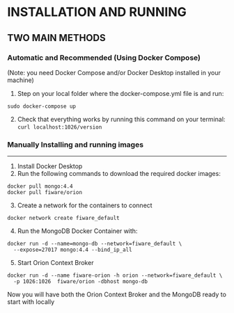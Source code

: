 # INSTALLATION AND RUNNING

## TWO MAIN METHODS



### Automatic and Recommended (Using Docker Compose)

(Note: you need Docker Compose and/or Docker Desktop installed in your machine)

1) Step on your local folder where the docker-compose.yml file is and run:

```sudo docker-compose up```

2) Check that everything works by running this command on your terminal:
```curl localhost:1026/version```


### Manually Installing and running images
***
1) Install Docker Desktop
2) Run the following commands to download the required docker images:
```
docker pull mongo:4.4
docker pull fiware/orion
```
3) Create a network for the containers to connect
```
docker network create fiware_default
```
4) Run the MongoDB Docker Container with:
```
docker run -d --name=mongo-db --network=fiware_default \
  --expose=27017 mongo:4.4 --bind_ip_all
```
5) Start Orion Context Broker
```
docker run -d --name fiware-orion -h orion --network=fiware_default \
  -p 1026:1026  fiware/orion -dbhost mongo-db
```

Now you will have both the Orion Context Broker and the MongoDB ready to start with locally